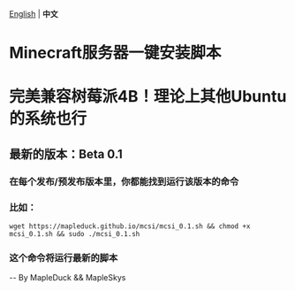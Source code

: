 [English](readme.md) | **中文**
# Minecraft服务器一键安装脚本
# 完美兼容树莓派4B！理论上其他Ubuntu的系统也行
## 最新的版本：Beta 0.1
### 在每个发布/预发布版本里，你都能找到运行该版本的命令
### 比如：
`
wget https://mapleduck.github.io/mcsi/mcsi_0.1.sh && chmod +x mcsi_0.1.sh && sudo ./mcsi_0.1.sh
`
### 这个命令将运行最新的脚本
-- By MapleDuck && MapleSkys
